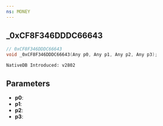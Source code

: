```yaml
---
ns: MONEY 
---
```


## _0xCF8F346DDDC66643

```c
// 0xCF8F346DDDC66643 
void _0xCF8F346DDDC66643(Any p0, Any p1, Any p2, Any p3);
```

```
NativeDB Introduced: v2802
```

## Parameters
* **p0**:
* **p1**:
* **p2**:
* **p3**:
